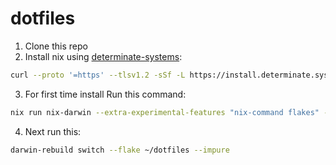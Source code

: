 # dotfiles

1. Clone this repo
2. Install nix using [determinate-systems](https://docs.determinate.systems/getting-started/individuals/https://):

```bash
curl --proto '=https' --tlsv1.2 -sSf -L https://install.determinate.systems/nix | sh -s -- install --determinate
```

3. For first time install Run this command:

```bash
nix run nix-darwin --extra-experimental-features "nix-command flakes" -- switch --flake . --impure
```

4. Next run this:

```bash
darwin-rebuild switch --flake ~/dotfiles --impure
```
